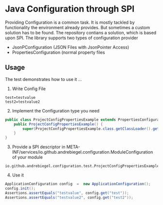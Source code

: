 # Java Configuration through SPI

Providing Configuration is a common task. It is mostly tackled by functionality the environment already provides. But sometimes a custom solution has to be found. The repository contians a solution, which is based upon SPI. The library supports two types of configuration provider
  * JsonPConfiguration (JSON Files with JsonPointer Access)
  * PropertiesConfiguration (normal property files
  
## Usage
The test demonstrates how to use it ...

1. Write Config File
```
test=testvalue
test2=testvalue2
```
2. Implement the Configuration type you need
```java
public class ProjectConfigPropertiesExample extends PropertiesConfiguration implements ModuleConfiguration {
	public ProjectConfigPropertiesExample() {
		super(ProjectConfigPropertiesExample.class.getClassLoader().getResourceAsStream("test.properties"));
	}
}
```
3. Provide a SPI descriptor in META-INF/services/io.github.andrebiegel.configuration.ModuleConfiguration of your module
```
io.github.andrebiegel.configuration.test.ProjectConfigPropertiesExample
```
4. Use it 
```java
ApplicationConfiguration config  =  new ApplicationConfiguration();
config.init();
Assertions.assertEquals("testvalue", config.get("test"));
Assertions.assertEquals("testvalue2", config.get("test2"));
```

 
